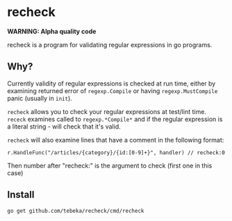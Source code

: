 # recheck

**WARNING: Alpha quality code**

recheck is a program for validating regular expressions in go programs.


## Why?

Currently validity of regular expressions is checked at run time, either by
examining returned error of `regexp.Compile` or having `regexp.MustCompile`
panic (usually in `init`).

`recheck` allows you to check your regular expressions at test/lint time.
`receck` examines called to `regexp.*Compile*` and if the regular expression is
a literal string - will check that it's valid.

`recheck` will also examine lines that have a comment in the following format:

    r.HandleFunc("/articles/{category}/{id:[0-9]+}", handler) // recheck:0

Then number after "recheck:" is the argument to check (first one in this case)

## Install

    go get github.com/tebeka/recheck/cmd/recheck

